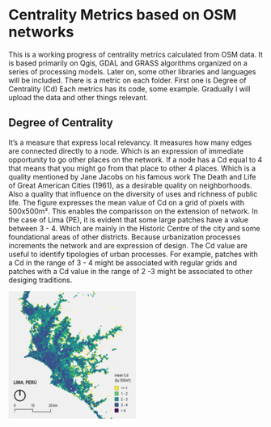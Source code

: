 # Centrality Metrics based on OSM networks
This is a working progress of centrality metrics calculated from OSM data.
It is based primarily on Qgis, GDAL and GRASS algorithms organized on a series of processing models.
Later on, some other libraries and languages will be included.
There is a metric on each folder. First one is Degree of Centrality (Cd)
Each metrics has its code, some example.
Gradually I will upload the data and other things relevant.

## Degree of Centrality
It’s a measure that express local relevancy.
It measures how many edges are connected directly to a node. 
Which is an expression of immediate opportunity to go other places on the network.
If a node has a Cd equal to 4 that means that you might go from that place to other 4 places.
Which is a quality mentioned by Jane Jacobs on his famous work The Death and Life of Great American Cities (1961), as a desirable quality on neighborhoods. 
Also a quality that influence on the diversity of uses and richness of public life.
The figure expresses the mean value of Cd on a grid of pixels with 500x500m².
This enables the comparisson on the extension of network.
In the case of Lima (PE), it is evident that some large patches have a value between 3 - 4.
Which are mainly in the Historic Centre of the city and some foundational areas of other districts.
Because urbanization processes increments the network and are expression of design.
The Cd value are useful to identify tipologies of urban processes.
For example, patches with a Cd in the range of 3 - 4 might be associated with regular grids and patches with a Cd value in the range of 2 -3 might be associated to other desiging traditions.

<img src="/Degree of Centrality/figs/03 meanCd_Lima.gif" alt="meanCd_Lima" width="50%"/>




